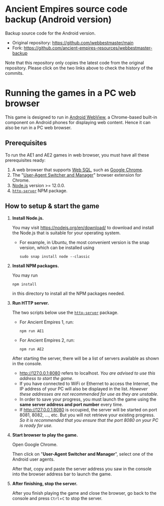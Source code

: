 # Ancient Empires source code backup (Android version)

Backup source code for the Android version.

* Original repository: https://github.com/webbestmaster/main
* Fork: https://github.com/ancient-empires-resources/webbestmaster-backup

Note that this repository only copies the latest code from the original repository. Please click on the two links above to check the history of the commits.

# Running the games in a PC web browser

This game is designed to run in [Android WebView](https://developer.chrome.com/docs/multidevice/webview/), a Chrome-based built-in component on Android phones for displaying web content. Hence it can also be run in a PC web browser.

## Prerequisites
To run the AE1 and AE2 games in web browser, you must have all these prerequisites ready:
1. A web browser that supports [Web SQL](https://www.w3.org/TR/webdatabase/), such as [Google Chrome](https://chrome.google.com).
2. The "[User-Agent Switcher and Manager](https://chrome.google.com/webstore/detail/user-agent-switcher-and-m/bhchdcejhohfmigjafbampogmaanbfkg)" browser extension for Chrome.
3. [Node.js](https://nodejs.org/en/download/) version >= 12.0.0.
4. [`http-server`](https://www.npmjs.com/package/http-server) NPM package.

## How to setup & start the game
1. **Install Node.js.**

    You may visit https://nodejs.org/en/download/ to download and install the Node.js that is suitable for your operating system.
    * For example, in Ubuntu, the most convenient version is the snap version, which can be installed using
        ```shell
        sudo snap install node --classic
        ```
2. **Install NPM packages.**

    You may run
    ```shell
    npm install
    ```
    in this directory to install all the NPM packages needed.
3. **Run HTTP server.**

    The two scripts below use the [`http-server`](https://npmjs.com/package/http-server) package.
    * For Ancient Empires 1, run:
        ```shell
        npm run AE1
        ```
    * For Ancient Empires 2, run:
        ```shell
        npm run AE2
        ```

    After starting the server, there will be a list of servers available as shown in the console.
    * http://127.0.0.1:8080 refers to localhost. *You are advised to use this address to start the game.*
    * If you have connected to WiFi or Ethernet to access the Internet, the IP address of your PC will also be displayed in the list. *However these addresses are not recommended for use as they are unstable.*
    * In order to save your progress, you must launch the game using the **same server address and port number** every time.
    * If http://127.0.0.1:8080 is occupied, the server will be started on port 8081, 8082, …, etc. But you will not retrieve your existing progress. *So it is recommended that you ensure that the port 8080 on your PC is ready for use.*
4. **Start browser to play the game.**

    Open Google Chrome.

    Then click on "**User-Agent Switcher and Manager**", select one of the Android user agents.

    After that, copy and paste the server address you saw in the console into the browser address bar to launch the game.
5. **After finishing, stop the server.**

    After you finish playing the game and close the browser, go back to the console and press `Ctrl`+`C` to stop the server.
